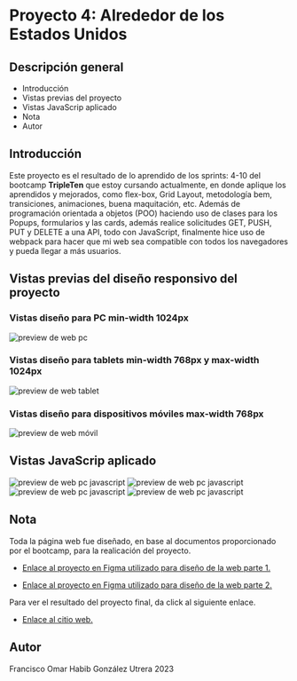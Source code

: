 # Proyecto 4: Alrededor de los Estados Unidos

## Descripción general

- Introducción
- Vistas previas del proyecto
- Vistas JavaScrip aplicado
- Nota
- Autor

## Introducción

Este proyecto es el resultado de lo aprendido de los sprints: 4-10 del bootcamp **TripleTen** que estoy cursando actualmente, en donde aplique los aprendidos y mejorados, como flex-box, Grid Layout, metodología bem, transiciones, animaciones, buena maquitación, etc. Además de programación orientada a objetos (POO) haciendo uso de clases para los Popups, formularios y las cards, además realice solicitudes GET, PUSH, PUT y DELETE a una API, todo con JavaScript, finalmente hice uso de webpack para hacer que mi web sea compatible con todos los navegadores y pueda llegar a más usuarios.

## Vistas previas del diseño responsivo del proyecto

### Vistas diseño para PC min-width 1024px

![preview de web pc](./src/images/captura-pagina-pc-laptop.png)

### Vistas diseño para tablets min-width 768px y max-width 1024px

![preview de web tablet](./src/images/captura-pagina-tablet.png)

### Vistas diseño para dispositivos móviles max-width 768px

![preview de web móvil](./src/images/captura-pagina-movil.png)

## Vistas JavaScrip aplicado

![preview de web pc javascript](./src/images/captura-pantalla-modal.png)
![preview de web pc javascript](./src/images/captura-pantalla-modal-1.png)
![preview de web pc javascript](./src/images/captura-pantalla-modal-2.png)
![preview de web pc javascript](./src/images/captura-pantalla-modal-3.png)

## Nota

Toda la página web fue diseñado, en base al documentos proporcionado por el bootcamp, para la realicación del proyecto.

- [Enlace al proyecto en Figma utilizado para diseño de la web parte 1.](https://www.figma.com/file/zXzLVGc4KNVm3FMTsAnQnH/WEB%2C-Sprint-4%3A-Alrededor-de-los-EEUU-%7C-desktop-%2B-mobile?node-id=0-1&t=4NePpZYhpOSuxWfA-0)

- [Enlace al proyecto en Figma utilizado para diseño de la web parte 2.](https://www.figma.com/file/EGCbebw7k4kMOWt2qQcpEu/Web_Brief_Sprint_10_ES-%7C-JavaScript-aplicado?type=design&node-id=1-352&mode=design)

Para ver el resultado del proyecto final, da click al siguiente enlace.

- [Enlace al citio web.](https://frank345-sys.github.io/web_project_4_esp/)

## Autor

Francisco Omar Habib González Utrera 2023
